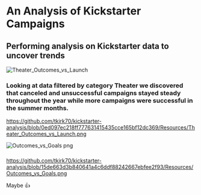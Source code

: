 # An Analysis of Kickstarter Campaigns
## Performing analysis on Kickstarter data to uncover trends
![Theater_Outcomes_vs_Launch](https://user-images.githubusercontent.com/46324081/143794358-d32ed46e-eeae-4163-a7d8-6480c35fd607.png)
### Looking at data filtered by category Theater we discovered that canceled and unsuccessful campaigns stayed steady throughout the year while more campaigns were successful in the summer months.

https://github.com/tkirk70/kickstarter-analysis/blob/0ed097ec218ff777631415435cce165bf12dc369/Resources/Theater_Outcomes_vs_Launch.png


![Outcomes_vs_Goals png](https://user-images.githubusercontent.com/46324081/143794433-8f0330ee-dbcd-4786-a966-5aa9189e87ff.png)
### 


https://github.com/tkirk70/kickstarter-analysis/blob/15de663d3b840641a4c6ddf88242667ebfee2f93/Resources/Outcomes_vs_Goals.png

Maybe :+1:

